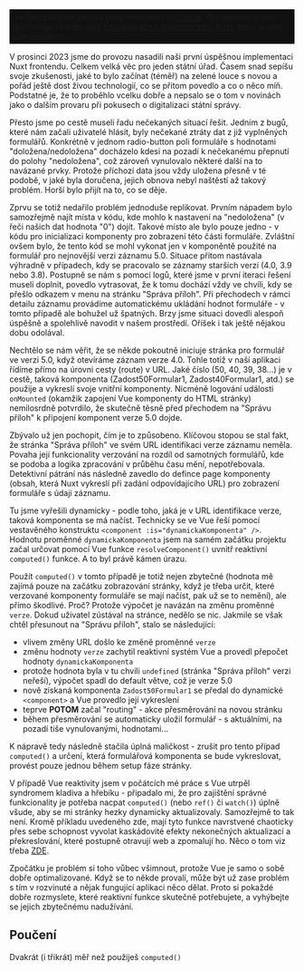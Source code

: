 <div style="background-color: #111111; padding: 5px;">&nbsp;&raquo;&raquo; Tento text se zabývá programováním ve <a href="https://vuejs.org/">Vue.js</a>. Pro zájemce o tuto technologii tu mám svůj <a href="/article/nuxt">tutoriál práce s frameworkem Nuxt</a>, který je nad Vue postaven.</div>

V prosinci 2023 jsme do provozu nasadili naši první úspěšnou implementaci Nuxt frontendu. Celkem velká věc pro jeden státní úřad. Časem snad sepíšu svoje zkušenosti, jaké to bylo začínat (téměř) na zelené louce s novou a pořád ještě dost živou technologií, co se přitom povedlo a co o něco míň. Podstatné je, že to proběhlo vcelku dobře a nepsalo se o tom v novinách jako o dalším provaru při pokusech o digitalizaci státní správy.

Přesto jsme po cestě museli řadu nečekaných situací řešit. Jedním z bugů, které nám začali uživatelé hlásit, byly nečekané ztráty dat z již vyplněných formulářů. Konkrétně v jednom radio-button poli formuláře s hodnotami "doložena/nedoložena" docházelo kdesi na pozadí k nečekanému přepnutí do polohy "nedoložena", což zároveň vynulovalo některé další na to navázané prvky. Protože příchozí data jsou vždy uložena přesně v té podobě, v jaké byla doručena, jejich obnova nebyl naštěstí až takový problém. Horší bylo přijít na to, co se děje.

Zprvu se totiž nedařilo problém jednoduše replikovat. Prvním nápadem bylo samozřejmě najít místa v kódu, kde mohlo k nastavení na "nedoložena" (v řeči našich dat hodnota "0") dojít. Takové místo ale bylo pouze jedno - v kódu pro inicializaci komponenty pro zobrazení této části formuláře. Zvláštní ovšem bylo, že tento kód se mohl vykonat jen v komponěntě použité na formulář pro nejnovější verzi záznamu 5.0. Situace přitom nastávala výhradně v případech, kdy se pracovalo se záznamy starších verzí (4.0, 3.9 nebo 3.8). Postupně se nám s pomocí logů, které jsme v první iteraci řešení museli doplnit, povedlo vytrasovat, že k tomu dochází vždy ve chvíli, kdy se přešlo odkazem v menu na stránku "Správa příloh". Při přechodech v rámci detailu záznamu provádíme automatickému ukládání hodnot formuláře - v tomto případě ale bohužel už špatných. Brzy jsme situaci dovedli alespoň úspěšně a spolehlivě navodit v našem prostředí. Oříšek i tak ještě nějakou dobu odolával.

Nechtělo se nám věřit, že se někde pokoutně iniciuje stránka pro formulář ve verzi 5.0, když otevíráme záznam verze 4.0. Tohle totiž v naší aplikaci řídíme přímo na úrovni cesty (route) v URL. Jaké číslo (50, 40, 39, 38...) je v cestě, taková komponenta (Zadost50Formular1, Zadost40Formular1, atd.) se použije a vykreslí svoje vnitřní komponenty. Nicméně logování události `onMounted` (okamžik zapojení Vue komponenty do HTML stránky) nemilosrdně potvrdilo, že skutečně těsně před přechodem na "Správu příloh" k připojení komponent verze 5.0 dojde.

Zbývalo už jen pochopit, čím je to způsobeno. Klíčovou stopou se stal fakt, že stránka "Správa příloh" ve svém URL identifikaci verze záznamu neměla. Povaha její funkcionality verzování na rozdíl od samotných formulářů, kde se podoba a logika zpracování v průběhu času mění, nepotřebovala. Detektivní pátrání nás následně zavedlo do defince page komponenty (obsah, která Nuxt vykreslí při zadání odpovídajícího URL) pro zobrazení formuláře s údaji záznamu.

Tu jsme vyřešili dynamicky - podle toho, jaká je v URL identifikace verze, taková komponenta se má načíst. Technicky se ve Vue řeší pomocí vestavěného konstruktu `<component :is="dynamickaKomponenta" />`. Hodnotu proměnné `dynamickaKomponenta` jsem na samém začátku projektu začal určovat pomocí Vue funkce `resolveComponent()` uvnitř reaktivní `computed()` funkce. A to byl právě kámen úrazu.

Použít `computed()` v tomto případě je totiž nejen zbytečné (hodnota mě zajímá pouze na začátku zobrazování stránky, když je třeba určit, které verzované komponenty formuláře se mají načíst, pak už se to nemění), ale přímo škodlivé. Proč? Protože výpočet je navázán na změnu proměnné `verze`. Dokud uživatel zústával na stránce, nedělo se nic. Jakmile se však chtěl přesunout na "Správu příloh", stalo se následující:
- vlivem změny URL došlo ke změně proměnné `verze`
- změnu hodnoty `verze` zachytil reaktivní systém Vue a provedl přepočet hodnoty `dynamickaKomponenta`
- protože hodnota byla v tu chvíli `undefined` (stránka "Správa příloh" verzi neřeší), výpočet spadl do default větve, což je verze 5.0
- nově získaná komponenta `Zadost50Formular1` se předal do dynamické `<component>` a Vue provedlo její vykreslení
- teprve **POTOM** začal "routing" - akce přesměrování na novou stránku
- během přesměrování se automaticky uložil formulář - s aktuálními, na pozadí tiše vynulovanými, hodnotami...

K nápravě tedy následně stačila úplná maličkost - zrušit pro tento případ `computed()` a určení, která formulářová komponenta se bude vykreslovat, provést pouze jednou během setup fáze stránky.

V případě Vue reaktivity jsem v počátcích mé práce s Vue utrpěl syndromem kladiva a hřebíku - připadalo mi, že pro zajištění správné funkcionality je potřeba nacpat `computed()` (nebo `ref()` či `watch()`) úplně všude, aby se mi stránky hezky dynamicky aktualizovaly. Samozřejmě to tak není. Kromě příkladu uvedeného zde, mají tyto funkce navrstvené chaoticky přes sebe schopnost vyvolat kaskádovité efekty nekonečných aktualizací a překreslování, které postupně otravují web a zpomalují ho. Něco o tom viz třeba [ZDE](https://dev.to/linusborg/vue-when-a-computed-property-can-be-the-wrong-tool-195j).

Zpočátku je problém si toho vůbec všimnout, protože Vue je samo o sobě dobře optimalizované. Když se to někde provalí, může být už zase problém s tím v rozvinuté a nějak fungující aplikaci něco dělat. Proto si pokaždé dobře rozmyslete, které reaktivní funkce skutečně potřebujete, a vyhýbejte se jejich zbytečnému nadužívání.

## Poučení
Dvakrát (i třikrát) měř než použiješ `computed()` 
